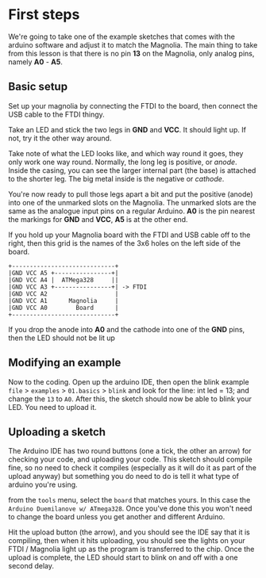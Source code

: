 # First steps

We're going to take one of the example sketches that comes with the arduino software and adjust it to match the Magnolia. The main thing to take from this lesson is that there is no pin **13** on the Magnolia, only analog pins, namely **A0** - **A5**.

Basic setup
----------

Set up your magnolia by connecting the FTDI to the board, then connect the USB cable to the FTDI thingy.

Take an LED and stick the two legs in **GND** and **VCC**. It should light up. If not, try it the other way around.

Take note of what the LED looks like, and which way round it goes, they only work one way round. Normally, the long leg is positive, or *anode*. Inside the casing, you can see the larger internal part (the base) is attached to the shorter leg. The big metal inside is the negative or *cathode*.

You're now ready to pull those legs apart a bit and put the positive (anode) into one of the unmarked slots on the Magnolia. The unmarked slots are the same as the analogue input pins on a regular Arduino. **A0** is the pin nearest the markings for **GND** and **VCC**, **A5** is at the other end.

If you hold up your Magnolia board with the FTDI and USB cable off to the right, then this grid is the names of the 3x6 holes on the left side of the board.

    +-----------------------------+
    |GND VCC A5 +----------------+|
    |GND VCC A4 |  ATMega328     ||
    |GND VCC A3 +----------------+| -> FTDI
    |GND VCC A2                   |
    |GND VCC A1      Magnolia     |
    |GND VCC A0        Board      |
    +-----------------------------+

If you drop the anode into **A0** and the cathode into one of the **GND** pins, then the LED should not be lit up

## Modifying an example

Now to the coding. Open up the arduino IDE, then open the blink example `file` > `examples` > `01.basics` > `blink` and look for the line:
    int led = 13;
and change the `13` to `A0`. After this, the sketch should now be able to blink your LED. You need to upload it.

## Uploading a sketch

The Arduino IDE has two round buttons (one a tick, the other an arrow) for checking your code, and uploading your code. This sketch should compile fine, so no need to check it compiles (especially as it will do it as part of the upload anyway) but something you do need to do is tell it what type of arduino you're using.

from the `tools` menu, select the `board` that matches yours. In this case the `Arduino Duemilanove w/ ATmega328`. Once you've done this you won't need to change the board unless you get another and different Arduino.

Hit the upload button (the arrow), and you should see the IDE say that it is compiling, then when it hits uploading, you should see the lights on your FTDI / Magnolia light up as the program is transferred to the chip. Once the upload is complete, the LED should start to blink on and off with a one second delay.
